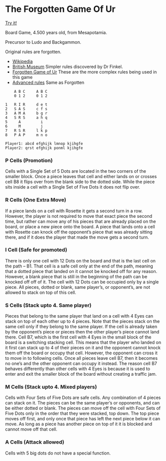 # The Forgotten Game Of Ur

[Try it!](https://christernilsson.github.io/Lab/2019/057-RoyalGameOfUr/)

Board Game, 4.500 years old, from Mesapotamia.

Precursor to Ludo and Backgammon.

Original rules are forgotten.

* [Wikipedia](https://en.wikipedia.org/wiki/Royal_Game_of_Ur)
* [British Museum](https://www.youtube.com/watch?v=WZskjLq040I) Simpler rules discovered by Dr Finkel.
* [Forgotten Game of Ur](https://play.google.com/store/apps/details?id=net.runserver.ur&hl=en) These are the more complex rules being used in this game
* [Advanced rules](https://www.ancientgames.org/royal-game-ur-game-20-squares/)
 Same as Forgotten
```
    A B C     A B C
    0 1 2     0 1 2

1   R I R     d e t
2   S A S     c f s 
3   A M A     b g r 
4   S R S     a h q
5     A         i 
6     M         j
7   R S R     l k p
8   P A P     m n o

Player1: abcd efghijk lmnop kjihgfe
Player2: qrst efghijk ponml kjihgfe
```

### P Cells (Promotion)

Cells with a Single Set of 5 Dots are located in the two corners of the smaller block. Once a piece leaves that cell and either lands on or crosses cell B8 it flips over from the blank side to the dotted side. While the piece sits inside a cell with a Single Set of Five Dots it does not flip over.

### R Cells (One Extra Move)

If a piece lands on a cell with Rosette it gets a second turn in a row. However, the player is not required to move that exact piece the second time, but rather can move any of his pieces that are already placed on the board, or place a new piece onto the board.
A piece that lands onto a cell with Rosette can knock off the opponent’s piece that was already sitting there, and if it does the player that made the move gets a second turn.

### I Cell (Safe for promoted)

There is only one cell with 12 Dots on the board and that is the last cell on the path – B1. That cell is a safe cell only at the end of the path, meaning that a dotted piece that landed on it cannot be knocked off for any reason. However, a blank piece that is still in the beginning of the path can be knocked off off of it.
The cell with 12 Dots can be occupied only by a single piece. All pieces, dotted or blank, same player’s, or opponent’s, are not allowed to stack on top of this cell.

### S Cells (Stack upto 4. Same player)

Pieces that belong to the same player that land on a cell with 4 Eyes can stack on top of each other up to 4 pieces. Note that the pieces stack on the same cell only if they belong to the same player. If the cell is already taken by the opponent’s piece or pieces then the other player’s piece cannot land there.
Cell B7, which is the first cell with 4 Eyes in the small block of the board is a switching stacking cell. This means that the player who landed on it first can stack up to 4 of their pieces on it and the opponent cannot knock them off the board or occupy that cell. However, the opponent can cross it to move in to following cells. Once all pieces leave cell B7, then it becomes no one’s and the other opponent can occupy it instead. The reason cell B7 behaves differently than other cells with 4 Eyes is because it is used to enter and exit the smaller block of the board without creating a traffic jam.

### M Cells (Stack upto 4. Mixed players)

Cells with Four Sets of Five Dots are safe cells. Any combination of 4 pieces can stack on it. The pieces can be the same player’s or opponents, and can be either dotted or blank.
The pieces can move off the cell with Four Sets of Five Dots only in the order that they were stacked, top down. The top piece moves off first, and only once that piece has left the next piece below it can move. As long as a piece has another piece on top of it it is blocked and cannot move off that cell.

### A Cells (Attack allowed)

Cells with 5 big dots do not have a special function.
